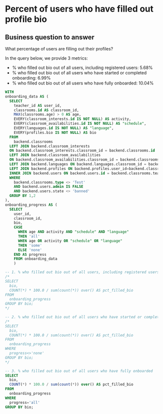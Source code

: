 # Percent of users who have filled out profile bio

## Business question to answer
What percentage of users are filling out their profiles?

In the query below, we provide 3 metrics:
- % who filled out bio out of all users, including registered users: 5.68%
- % who filled out bio out of all users who have started or completed onboarding: 6.99%
- % who filled out bio out of all users who have fully onboarded: 10.04%


```sql
WITH
onboarding_data AS (
  SELECT
    teacher_id AS user_id,
    classrooms.id AS classroom_id,
    MAX(classrooms.age) > 0 AS age,
    EVERY(classroom_interests.id IS NOT NULL) AS activity,
    EVERY(classroom_availabilities.id IS NOT NULL) AS "schedule",
    EVERY(languages.id IS NOT NULL) AS "language",
    EVERY(profiles.bio IS NOT NULL) AS bio
  FROM
    backend.classrooms
  LEFT JOIN backend.classroom_interests
  ON backend.classroom_interests.classroom_id = backend.classrooms.id
  LEFT JOIN backend.classroom_availabilities
  ON backend.classroom_availabilities.classroom_id = backend.classrooms.id
  LEFT JOIN backend.languages ON backend.languages.classroom_id = backend.classrooms.id
  LEFT JOIN backend.profiles ON backend.profiles.user_id=backend.classrooms.teacher_id
  INNER JOIN backend.users ON backend.users.id = backend.classrooms.teacher_id
  WHERE
    backend.classrooms.type <> 'Test'
    AND backend.users.admin IS FALSE
    AND backend.users.state <> 'banned'
  GROUP BY 1,2
),
onboarding_progress AS (
  SELECT
    user_id,
    classroom_id,
    bio,
    CASE
      WHEN age AND activity AND "schedule" AND "language"
      THEN 'all'
      WHEN age OR activity OR "schedule" OR "language"
      THEN 'some'
      ELSE 'none'
    END AS progress
    FROM onboarding_data
	)

-- 1. % who filled out bio out of all users, including registered users
/*
SELECT
  bio,
  COUNT(*) * 100.0 / sum(count(*)) over() AS pct_filled_bio
FROM
  onboarding_progress
GROUP BY bio;
*/

-- 2. % who filled out bio out of all users who have started or completed onboarding
/*
SELECT
  bio,
  COUNT(*) * 100.0 / sum(count(*)) over() AS pct_filled_bio
FROM
  onboarding_progress
WHERE
  progress<>'none'
GROUP BY bio;
*/

-- 3. % who filled out bio out of all users who have fully onboarded
SELECT
  bio,
  COUNT(*) * 100.0 / sum(count(*)) over() AS pct_filled_bio
FROM
  onboarding_progress
WHERE
  progress='all'
GROUP BY bio;
```